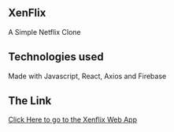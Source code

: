 ## XenFlix
A Simple Netflix Clone

## Technologies used
Made with Javascript, React, Axios and Firebase

## The Link
[Click Here to go to the Xenflix Web App](https://xenflix-1c991.web.app)
